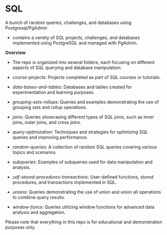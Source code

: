 # SQL
A bunch of random queries, challenges, and databases using Postgresql/PgAdmin

- contains a variety of SQL projects, challenges, and databases implemented using PostgreSQL and managed with PgAdmin.

**Overview**
- The repo is organized into several folders, each focusing on different aspects of SQL querying and database manipulation:

- *course-projects*: Projects completed as part of SQL courses or tutorials.
- *data-bases-and-tables*: Databases and tables created for experimentation and learning purposes.
- *grouping-sets-rollups*: Queries and examples demonstrating the use of grouping sets and rollup operations.
- *joins*: Queries showcasing different types of SQL joins, such as inner joins, outer joins, and cross joins.
- *query-optimization*: Techniques and strategies for optimizing SQL queries and improving performance.
- *random-queries*: A collection of random SQL queries covering various topics and scenarios.
- *subqueries*: Examples of subqueries used for data manipulation and analysis.
- *udf-stored-procedures-transactions*: User-defined functions, stored procedures, and transactions implemented in SQL.
- *unions*: Queries demonstrating the use of union and union all operations to combine query results.
- *window-funcs*: Queries utilizing window functions for advanced data analysis and aggregation.

Please note that everything in this repo is for educational and demonstration purposes only.
